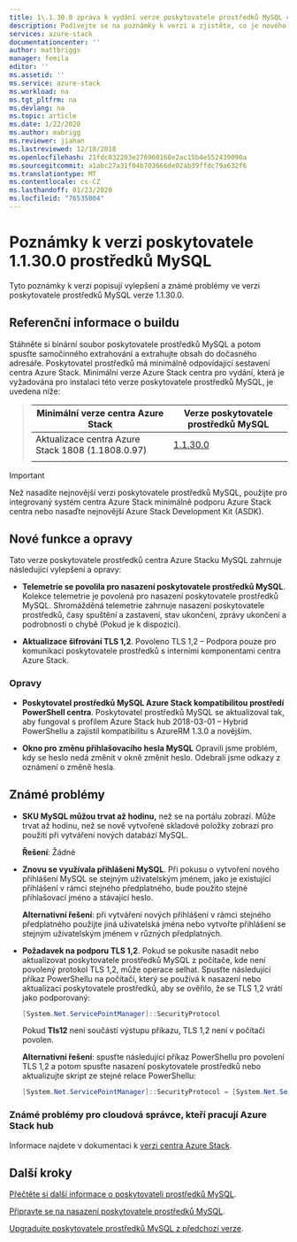 ```yaml
---
title: 1\.1.30.0 zpráva k vydání verze poskytovatele prostředků MySQL centra pro Azure Stack | Microsoft Docs
description: Podívejte se na poznámky k verzi a zjistěte, co je nového ve 1.1.30.0 aktualizace poskytovatele prostředků MySQL centra pro Azure Stack.
services: azure-stack
documentationcenter: ''
author: mattbriggs
manager: femila
editor: ''
ms.assetid: ''
ms.service: azure-stack
ms.workload: na
ms.tgt_pltfrm: na
ms.devlang: na
ms.topic: article
ms.date: 1/22/2020
ms.author: mabrigg
ms.reviewer: jiahan
ms.lastreviewed: 12/10/2018
ms.openlocfilehash: 21fdc832203e276960168e2ac15b4e552439090a
ms.sourcegitcommit: a1abc27a31f04b703666de02ab39ffdc79a632f6
ms.translationtype: MT
ms.contentlocale: cs-CZ
ms.lasthandoff: 01/23/2020
ms.locfileid: "76535004"
---
```

# <a name="mysql-resource-provider-11300-release-notes"></a>Poznámky k verzi poskytovatele 1.1.30.0 prostředků MySQL

Tyto poznámky k verzi popisují vylepšení a známé problémy ve verzi poskytovatele prostředků MySQL verze 1.1.30.0.

## <a name="build-reference"></a>Referenční informace o buildu
Stáhněte si binární soubor poskytovatele prostředků MySQL a potom spusťte samočinného extrahování a extrahujte obsah do dočasného adresáře. Poskytovatel prostředků má minimálně odpovídající sestavení centra Azure Stack. Minimální verze Azure Stack centra pro vydání, která je vyžadována pro instalaci této verze poskytovatele prostředků MySQL, je uvedena níže:

> |Minimální verze centra Azure Stack|Verze poskytovatele prostředků MySQL|
> |-----|-----|
> |Aktualizace centra Azure Stack 1808 (1.1808.0.97)|[1.1.30.0](https://aka.ms/azurestackmysqlrp11300)|
> |     |     |

> [!IMPORTANT]
> Než nasadíte nejnovější verzi poskytovatele prostředků MySQL, použijte pro integrovaný systém centra Azure Stack minimálně podporu Azure Stack centra nebo nasaďte nejnovější Azure Stack Development Kit (ASDK).

## <a name="new-features-and-fixes"></a>Nové funkce a opravy
Tato verze poskytovatele prostředků centra Azure Stacku MySQL zahrnuje následující vylepšení a opravy:

- **Telemetrie se povolila pro nasazení poskytovatele prostředků MySQL**. Kolekce telemetrie je povolená pro nasazení poskytovatele prostředků MySQL. Shromážděná telemetrie zahrnuje nasazení poskytovatele prostředků, časy spuštění a zastavení, stav ukončení, zprávy ukončení a podrobnosti o chybě (Pokud je k dispozici).

- **Aktualizace šifrování TLS 1,2**. Povoleno TLS 1,2 – Podpora pouze pro komunikaci poskytovatele prostředků s interními komponentami centra Azure Stack. 

### <a name="fixes"></a>Opravy

- **Poskytovatel prostředků MySQL Azure Stack kompatibilitou prostředí PowerShell centra**. Poskytovatel prostředků MySQL se aktualizoval tak, aby fungoval s profilem Azure Stack hub 2018-03-01 – Hybrid PowerShellu a zajistil kompatibilitu s AzureRM 1.3.0 a novějším.

- **Okno pro změnu přihlašovacího hesla MySQL** Opravili jsme problém, kdy se heslo nedá změnit v okně změnit heslo. Odebrali jsme odkazy z oznámení o změně hesla.

## <a name="known-issues"></a>Známé problémy

- **SKU MySQL můžou trvat až hodinu,** než se na portálu zobrazí. Může trvat až hodinu, než se nově vytvořené skladové položky zobrazí pro použití při vytváření nových databází MySQL.

    **Řešení**: Žádné

- **Znovu se využívala přihlášení MySQL**. Při pokusu o vytvoření nového přihlášení MySQL se stejným uživatelským jménem, jako je existující přihlášení v rámci stejného předplatného, bude použito stejné přihlašovací jméno a stávající heslo.

    **Alternativní řešení**: při vytváření nových přihlášení v rámci stejného předplatného použijte jiná uživatelská jména nebo vytvořte přihlášení se stejným uživatelským jménem v různých předplatných.

- **Požadavek na podporu TLS 1,2**. Pokud se pokusíte nasadit nebo aktualizovat poskytovatele prostředků MySQL z počítače, kde není povolený protokol TLS 1,2, může operace selhat. Spusťte následující příkaz PowerShellu na počítači, který se používá k nasazení nebo aktualizaci poskytovatele prostředků, aby se ověřilo, že se TLS 1,2 vrátí jako podporovaný:

  ```powershell
  [System.Net.ServicePointManager]::SecurityProtocol
  ```

  Pokud **Tls12** není součástí výstupu příkazu, TLS 1,2 není v počítači povolen.

    **Alternativní řešení**: spusťte následující příkaz PowerShellu pro povolení TLS 1,2 a potom spusťte nasazení poskytovatele prostředků nebo aktualizujte skript ze stejné relace PowerShellu:

    ```powershell
    [System.Net.ServicePointManager]::SecurityProtocol = [System.Net.SecurityProtocolType]::Tls12
    ```
 
### <a name="known-issues-for-cloud-admins-operating-azure-stack-hub"></a>Známé problémy pro cloudová správce, kteří pracují Azure Stack hub
Informace najdete v dokumentaci k [verzi centra Azure Stack](azure-stack-servicing-policy.md).

## <a name="next-steps"></a>Další kroky
[Přečtěte si další informace o poskytovateli prostředků MySQL](azure-stack-mysql-resource-provider.md).

[Připravte se na nasazení poskytovatele prostředků MySQL](azure-stack-mysql-resource-provider-deploy.md#prerequisites).

[Upgradujte poskytovatele prostředků MySQL z předchozí verze](azure-stack-mysql-resource-provider-update.md). 